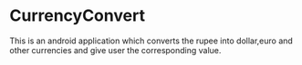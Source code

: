 # CurrencyConvert
This is an android application which converts the rupee into dollar,euro and other currencies and give user the corresponding 
value.
